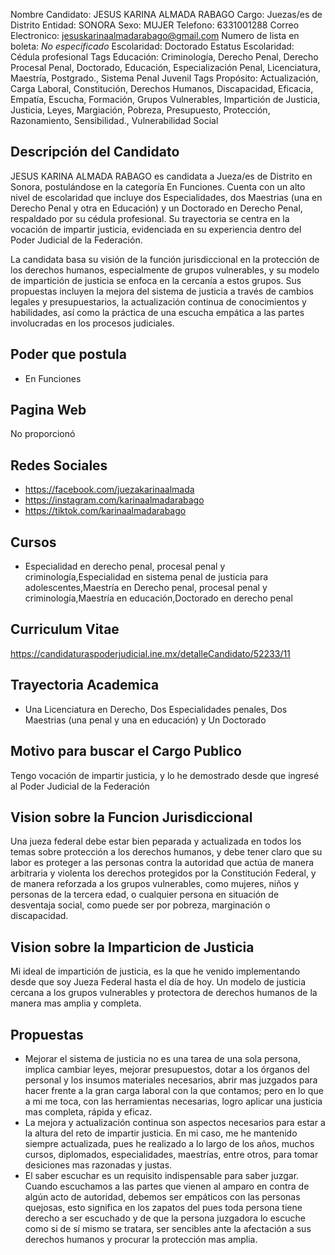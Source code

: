 Nombre Candidato: JESUS KARINA ALMADA RABAGO
Cargo: Juezas/es de Distrito
Entidad: SONORA
Sexo: MUJER
Telefono: 6331001288
Correo Electronico: jesuskarinaalmadarabago@gmail.com
Numero de lista en boleta: *No especificado*
Escolaridad: Doctorado
Estatus Escolaridad: Cédula profesional
Tags Educación: Criminología, Derecho Penal, Derecho Procesal Penal, Doctorado, Educación, Especialización Penal, Licenciatura, Maestría, Postgrado., Sistema Penal Juvenil
Tags Propósito: Actualización, Carga Laboral, Constitución, Derechos Humanos, Discapacidad, Eficacia, Empatía, Escucha, Formación, Grupos Vulnerables, Impartición de Justicia, Justicia, Leyes, Margiación, Pobreza, Presupuesto, Protección, Razonamiento, Sensibilidad., Vulnerabilidad Social


## Descripción del Candidato 

JESUS KARINA ALMADA RABAGO es candidata a Jueza/es de Distrito en Sonora, postulándose en la categoría En Funciones. Cuenta con un alto nivel de escolaridad que incluye dos Especialidades, dos Maestrias (una en Derecho Penal y otra en Educación) y un Doctorado en Derecho Penal, respaldado por su cédula profesional. Su trayectoria se centra en la vocación de impartir justicia, evidenciada en su experiencia dentro del Poder Judicial de la Federación.

La candidata basa su visión de la función jurisdiccional en la protección de los derechos humanos, especialmente de grupos vulnerables, y su modelo de impartición de justicia se enfoca en la cercanía a estos grupos. Sus propuestas incluyen la mejora del sistema de justicia a través de cambios legales y presupuestarios, la actualización continua de conocimientos y habilidades, así como la práctica de una escucha empática a las partes involucradas en los procesos judiciales.


## Poder que postula

- En Funciones


## Pagina Web

No proporcionó


## Redes Sociales

- https://facebook.com/juezakarinaalmada
- https://instagram.com/karinaalmadarabago
- https://tiktok.com/karinaalmadarabago


## Cursos

- Especialidad en derecho penal, procesal penal y criminología,Especialidad en sistema penal de justicia para adolescentes,Maestría en Derecho penal, procesal penal y criminología,Maestría en educación,Doctorado en derecho penal


## Curriculum Vitae

https://candidaturaspoderjudicial.ine.mx/detalleCandidato/52233/11


## Trayectoria Academica

- Una Licenciatura en Derecho, Dos Especialidades penales, Dos Maestrias (una penal y una en educación) y Un Doctorado


## Motivo para buscar el Cargo Publico

Tengo vocación de impartir justicia, y lo he demostrado desde que ingresé al Poder Judicial de la Federación


## Vision sobre la Funcion Jurisdiccional

Una jueza federal debe estar bien peparada y actualizada en todos los temas sobre protección a los derechos humanos, y debe tener claro que su labor es proteger a las personas contra la autoridad que actúa de manera arbitraria y violenta los derechos protegidos por la Constitución Federal, y de manera reforzada a los grupos vulnerables, como mujeres, niños y personas de la tercera edad, o cualquier persona en situación de desventaja social, como puede ser por pobreza, marginación o discapacidad.


## Vision sobre la Imparticion de Justicia

Mi ideal de impartición de justicia, es la que he venido implementando desde que soy Jueza Federal hasta el día de hoy. Un modelo de justicia cercana a los grupos vulnerables y protectora de derechos humanos de la manera mas amplia y completa.


## Propuestas

- Mejorar el sistema de justicia no es una tarea de una sola persona, implica cambiar leyes, mejorar presupuestos, dotar a los órganos del personal y los insumos materiales necesarios, abrir mas juzgados para hacer frente a la gran carga laboral con la que contamos; pero en lo que a mi me toca, con las herramientas necesarias, logro aplicar una justicia mas completa, rápida y eficaz.
- La mejora y actualización continua son aspectos necesarios para estar a la altura del reto de impartir justicia. En mi caso, me he mantenido siempre actualizada, pues he realizado a lo largo de los años, muchos cursos, diplomados, especialidades, maestrías, entre otros, para tomar desiciones mas razonadas y justas.
- El saber escuchar es un requisito indispensable para saber juzgar. Cuando escuchamos a las partes que vienen al amparo en contra de algún acto de autoridad, debemos ser empáticos con las personas quejosas, esto significa  en los zapatos del  pues toda persona tiene derecho a ser escuchado y de que la persona juzgadora lo escuche como si de sí mismo se tratara, ser sencibles ante la afectación a sus derechos humanos y procurar la protección mas amplia.

